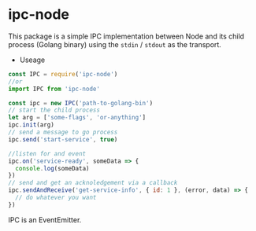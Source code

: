 # ipc-node

This package is a simple IPC implementation between Node and its child process (Golang binary) using the `stdin` / `stdout` as the transport.

- Useage

```js
const IPC = require('ipc-node')
//or
import IPC from 'ipc-node'

const ipc = new IPC('path-to-golang-bin')
// start the child process
let arg = ['some-flags', 'or-anything']
ipc.init(arg)
// send a message to go process
ipc.send('start-service', true)

//listen for and event
ipc.on('service-ready', someData => {
  console.log(someData)
})
// send and get an acknoledgement via a callback
ipc.sendAndReceive('get-service-info', { id: 1 }, (error, data) => {
  // do whatever you want
})
```

IPC is an EventEmitter.
